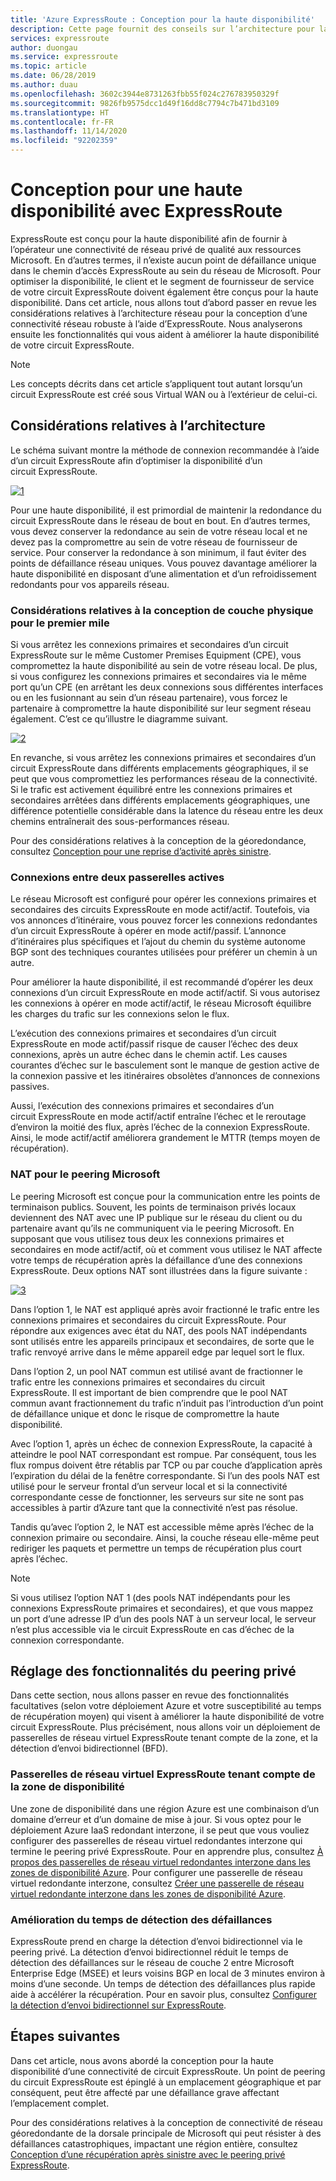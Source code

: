 ```yaml
---
title: 'Azure ExpressRoute : Conception pour la haute disponibilité'
description: Cette page fournit des conseils sur l’architecture pour la haute disponibilité lors de l’utilisation d’Azure ExpressRoute.
services: expressroute
author: duongau
ms.service: expressroute
ms.topic: article
ms.date: 06/28/2019
ms.author: duau
ms.openlocfilehash: 3602c3944e8731263fbb55f024c276783950329f
ms.sourcegitcommit: 9826fb9575dcc1d49f16dd8c7794c7b471bd3109
ms.translationtype: HT
ms.contentlocale: fr-FR
ms.lasthandoff: 11/14/2020
ms.locfileid: "92202359"
---
```

# <a name="designing-for-high-availability-with-expressroute"></a>Conception pour une haute disponibilité avec ExpressRoute

ExpressRoute est conçu pour la haute disponibilité afin de fournir à l’opérateur une connectivité de réseau privé de qualité aux ressources Microsoft. En d’autres termes, il n’existe aucun point de défaillance unique dans le chemin d’accès ExpressRoute au sein du réseau de Microsoft. Pour optimiser la disponibilité, le client et le segment de fournisseur de service de votre circuit ExpressRoute doivent également être conçus pour la haute disponibilité. Dans cet article, nous allons tout d’abord passer en revue les considérations relatives à l’architecture réseau pour la conception d’une connectivité réseau robuste à l’aide d’ExpressRoute. Nous analyserons ensuite les fonctionnalités qui vous aident à améliorer la haute disponibilité de votre circuit ExpressRoute.

>[!NOTE]
>Les concepts décrits dans cet article s’appliquent tout autant lorsqu’un circuit ExpressRoute est créé sous Virtual WAN ou à l’extérieur de celui-ci.
>

## <a name="architecture-considerations"></a>Considérations relatives à l’architecture

Le schéma suivant montre la méthode de connexion recommandée à l’aide d’un circuit ExpressRoute afin d’optimiser la disponibilité d’un circuit ExpressRoute.

 [![1]][1]

Pour une haute disponibilité, il est primordial de maintenir la redondance du circuit ExpressRoute dans le réseau de bout en bout. En d’autres termes, vous devez conserver la redondance au sein de votre réseau local et ne devez pas la compromettre au sein de votre réseau de fournisseur de service. Pour conserver la redondance à son minimum, il faut éviter des points de défaillance réseau uniques. Vous pouvez davantage améliorer la haute disponibilité en disposant d’une alimentation et d’un refroidissement redondants pour vos appareils réseau.

### <a name="first-mile-physical-layer-design-considerations"></a>Considérations relatives à la conception de couche physique pour le premier mile

 Si vous arrêtez les connexions primaires et secondaires d’un circuit ExpressRoute sur le même Customer Premises Equipment (CPE), vous compromettez la haute disponibilité au sein de votre réseau local. De plus, si vous configurez les connexions primaires et secondaires via le même port qu’un CPE (en arrêtant les deux connexions sous différentes interfaces ou en les fusionnant au sein d’un réseau partenaire), vous forcez le partenaire à compromettre la haute disponibilité sur leur segment réseau également. C’est ce qu’illustre le diagramme suivant.

[![2]][2]

En revanche, si vous arrêtez les connexions primaires et secondaires d’un circuit ExpressRoute dans différents emplacements géographiques, il se peut que vous compromettiez les performances réseau de la connectivité. Si le trafic est activement équilibré entre les connexions primaires et secondaires arrêtées dans différents emplacements géographiques, une différence potentielle considérable dans la latence du réseau entre les deux chemins entraînerait des sous-performances réseau. 

Pour des considérations relatives à la conception de la géoredondance, consultez [Conception pour une reprise d’activité après sinistre][DR].

### <a name="active-active-connections"></a>Connexions entre deux passerelles actives

Le réseau Microsoft est configuré pour opérer les connexions primaires et secondaires des circuits ExpressRoute en mode actif/actif. Toutefois, via vos annonces d’itinéraire, vous pouvez forcer les connexions redondantes d’un circuit ExpressRoute à opérer en mode actif/passif. L’annonce d’itinéraires plus spécifiques et l’ajout du chemin du système autonome BGP sont des techniques courantes utilisées pour préférer un chemin à un autre.

Pour améliorer la haute disponibilité, il est recommandé d’opérer les deux connexions d’un circuit ExpressRoute en mode actif/actif. Si vous autorisez les connexions à opérer en mode actif/actif, le réseau Microsoft équilibre les charges du trafic sur les connexions selon le flux.

L’exécution des connexions primaires et secondaires d’un circuit ExpressRoute en mode actif/passif risque de causer l’échec des deux connexions, après un autre échec dans le chemin actif. Les causes courantes d’échec sur le basculement sont le manque de gestion active de la connexion passive et les itinéraires obsolètes d’annonces de connexions passives.

Aussi, l’exécution des connexions primaires et secondaires d’un circuit ExpressRoute en mode actif/actif entraîne l’échec et le reroutage d’environ la moitié des flux, après l’échec de la connexion ExpressRoute. Ainsi, le mode actif/actif améliorera grandement le MTTR (temps moyen de récupération).

### <a name="nat-for-microsoft-peering"></a>NAT pour le peering Microsoft 

Le peering Microsoft est conçue pour la communication entre les points de terminaison publics. Souvent, les points de terminaison privés locaux deviennent des NAT avec une IP publique sur le réseau du client ou du partenaire avant qu’ils ne communiquent via le peering Microsoft. En supposant que vous utilisez tous deux les connexions primaires et secondaires en mode actif/actif, où et comment vous utilisez le NAT affecte votre temps de récupération après la défaillance d’une des connexions ExpressRoute. Deux options NAT sont illustrées dans la figure suivante :

[![3]][3]

Dans l’option 1, le NAT est appliqué après avoir fractionné le trafic entre les connexions primaires et secondaires du circuit ExpressRoute. Pour répondre aux exigences avec état du NAT, des pools NAT indépendants sont utilisés entre les appareils principaux et secondaires, de sorte que le trafic renvoyé arrive dans le même appareil edge par lequel sort le flux.

Dans l’option 2, un pool NAT commun est utilisé avant de fractionner le trafic entre les connexions primaires et secondaires du circuit ExpressRoute. Il est important de bien comprendre que le pool NAT commun avant fractionnement du trafic n’induit pas l’introduction d’un point de défaillance unique et donc le risque de compromettre la haute disponibilité.

Avec l’option 1, après un échec de connexion ExpressRoute, la capacité à atteindre le pool NAT correspondant est rompue. Par conséquent, tous les flux rompus doivent être rétablis par TCP ou par couche d’application après l’expiration du délai de la fenêtre correspondante. Si l’un des pools NAT est utilisé pour le serveur frontal d’un serveur local et si la connectivité correspondante cesse de fonctionner, les serveurs sur site ne sont pas accessibles à partir d’Azure tant que la connectivité n’est pas résolue.

Tandis qu’avec l’option 2, le NAT est accessible même après l’échec de la connexion primaire ou secondaire. Ainsi, la couche réseau elle-même peut rediriger les paquets et permettre un temps de récupération plus court après l’échec. 

> [!NOTE]
> Si vous utilisez l’option NAT 1 (des pools NAT indépendants pour les connexions ExpressRoute primaires et secondaires), et que vous mappez un port d’une adresse IP d’un des pools NAT à un serveur local, le serveur n’est plus accessible via le circuit ExpressRoute en cas d’échec de la connexion correspondante.
> 

## <a name="fine-tuning-features-for-private-peering"></a>Réglage des fonctionnalités du peering privé

Dans cette section, nous allons passer en revue des fonctionnalités facultatives (selon votre déploiement Azure et votre susceptibilité au temps de récupération moyen) qui visent à améliorer la haute disponibilité de votre circuit ExpressRoute. Plus précisément, nous allons voir un déploiement de passerelles de réseau virtuel ExpressRoute tenant compte de la zone, et la détection d’envoi bidirectionnel (BFD).

### <a name="availability-zone-aware-expressroute-virtual-network-gateways"></a>Passerelles de réseau virtuel ExpressRoute tenant compte de la zone de disponibilité

Une zone de disponibilité dans une région Azure est une combinaison d’un domaine d’erreur et d’un domaine de mise à jour. Si vous optez pour le déploiement Azure IaaS redondant interzone, il se peut que vous vouliez configurer des passerelles de réseau virtuel redondantes interzone qui termine le peering privé ExpressRoute. Pour en apprendre plus, consultez [À propos des passerelles de réseau virtuel redondantes interzone dans les zones de disponibilité Azure][zone redundant vgw]. Pour configurer une passerelle de réseau virtuel redondante interzone, consultez [Créer une passerelle de réseau virtuel redondante interzone dans les zones de disponibilité Azure][conf zone redundant vgw].

### <a name="improving-failure-detection-time"></a>Amélioration du temps de détection des défaillances

ExpressRoute prend en charge la détection d’envoi bidirectionnel via le peering privé. La détection d’envoi bidirectionnel réduit le temps de détection des défaillances sur le réseau de couche 2 entre Microsoft Enterprise Edge (MSEE) et leurs voisins BGP en local de 3 minutes environ à moins d’une seconde. Un temps de détection des défaillances plus rapide aide à accélérer la récupération. Pour en savoir plus, consultez [Configurer la détection d’envoi bidirectionnel sur ExpressRoute][BFD].

## <a name="next-steps"></a>Étapes suivantes

Dans cet article, nous avons abordé la conception pour la haute disponibilité d’une connectivité de circuit ExpressRoute. Un point de peering du circuit ExpressRoute est épinglé à un emplacement géographique et par conséquent, peut être affecté par une défaillance grave affectant l’emplacement complet. 

Pour des considérations relatives à la conception de connectivité de réseau géoredondante de la dorsale principale de Microsoft qui peut résister à des défaillances catastrophiques, impactant une région entière, consultez [Conception d’une récupération après sinistre avec le peering privé ExpressRoute][DR].

<!--Image References-->
[1]: ./media/designing-for-high-availability-with-expressroute/exr-reco.png "Méthode recommandée pour se connecter via ExpressRoute"
[2]: ./media/designing-for-high-availability-with-expressroute/suboptimal-lastmile-connectivity.png "Connectivité inefficace du dernier mile"
[3]: ./media/designing-for-high-availability-with-expressroute/nat-options.png "Options NAT"


<!--Link References-->
[zone redundant vgw]: ../vpn-gateway/about-zone-redundant-vnet-gateways.md
[conf zone redundant vgw]: ../vpn-gateway/create-zone-redundant-vnet-gateway.md
[Configure Global Reach]: ./expressroute-howto-set-global-reach.md
[BFD]: ./expressroute-bfd.md
[DR]: ./designing-for-disaster-recovery-with-expressroute-privatepeering.md